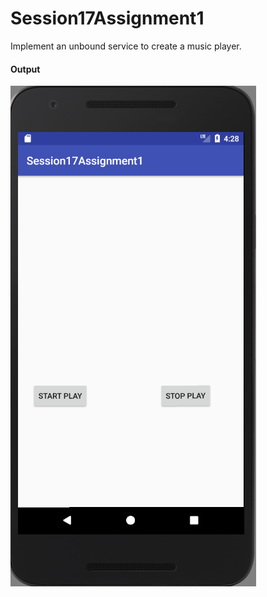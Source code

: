 # Session17Assignment1
Implement an unbound service to create a music player.

<h4> Output </h4>

![](https://github.com/sivaramgollapudi/Session17Assignment1/blob/master/Session17Assignment1_Output.png)
